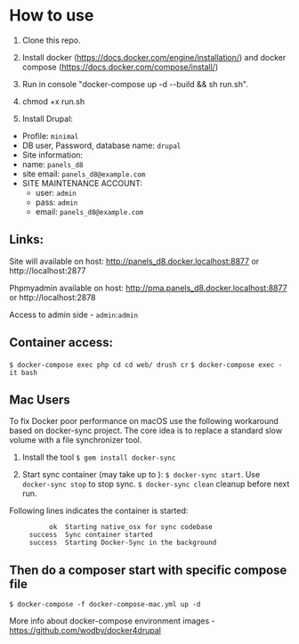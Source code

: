 # How to use

1. Clone this repo.

2. Install  docker (https://docs.docker.com/engine/installation/) and docker compose (https://docs.docker.com/compose/install/)

3. Run in console "docker-compose up -d --build && sh run.sh".

4. chmod +x run.sh

4. Install Drupal:
 - Profile: `minimal`
 - DB user, Password, database name: `drupal`
 - Site information: 
  - name: `panels_d8`
  - site email: `panels_d8@example.com`
  - SITE MAINTENANCE ACCOUNT: 
    - user: `admin` 
    - pass: `admin`
    - email: `panels_d8@example.com`
  
## Links:
Site will available on host: http://panels_d8.docker.localhost:8877 or http://localhost:2877

Phpmyadmin available on host:  http://pma.panels_d8.docker.localhost:8877 or http://localhost:2878

Access to admin side - `admin`:`admin`

## Container access:
`$ docker-compose exec php cd cd web/ drush cr`
`$ docker-compose exec -it bash`

## Mac Users
To fix Docker poor performance on macOS use the following workaround based on docker-sync project. The core idea is to replace a standard slow volume with a file synchronizer tool.

1.  Install the tool 
`$ gem install docker-sync`

2.  Start sync container (may take up to ):
`$ docker-sync start`. Use `docker-sync stop` to stop sync.
`$ docker-sync clean` cleanup before next run.

Following lines indicates the container is started:

```
          ok  Starting native_osx for sync codebase
     success  Sync container started
     success  Starting Docker-Sync in the background
```

## Then do a composer start with specific compose file 
`$ docker-compose -f docker-compose-mac.yml up -d`

More info about docker-compose environment images - https://github.com/wodby/docker4drupal
